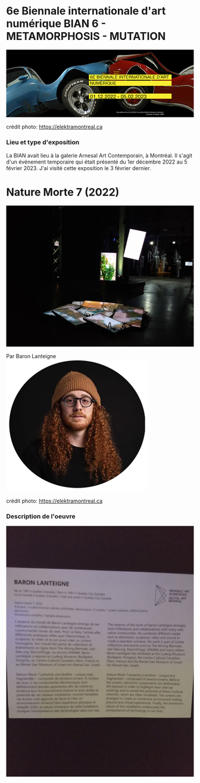 # 6e Biennale internationale d'art numérique BIAN 6 - METAMORPHOSIS - MUTATION

![Affiche BIAN](medias/affiche_bian.png)

crédit photo: https://elektramontreal.ca

### Lieu et type d'exposition
La BIAN avait lieu à la galerie Arnesal Art Contemporain, à Montréal. Il s'agit d'un événement temporaire qui était présenté du 1er décembre 2022 au 5 février 2023. J'ai visité cette exposition le 3 février dernier.

# Nature Morte 7 (2022)
![Vue d'ensemble](medias/bian_nature_morte_ensemble.jpg)

Par Baron Lanteigne 
![Baron Lanteigne](medias/baron_lanteigne.png)

crédit photo: https://elektramontreal.ca

### Description de l'oeuvre
![Cartel](medias/bian1_nature_morte_cartel.jpg)
